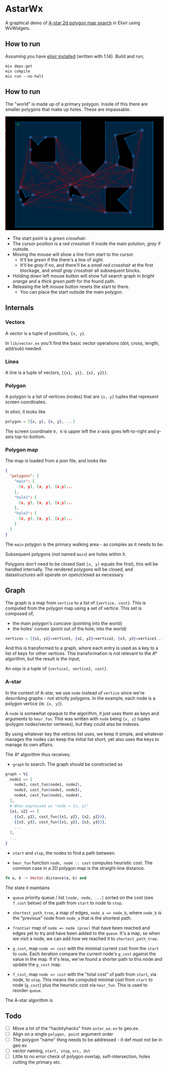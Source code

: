 # AstarWx

A graphical demo of
[A-star 2d polygon map search](https://en.wikipedia.org/wiki/A*_search_algorithm)
in Elixir using WxWidgets.

## How to run

Assuming you have
[elixir installed](https://elixir-lang.org/install.html) (written with
1.14). Build and run;

```
mix deps.get
mix compile
mix run --no-halt
```
## How to run

The "world" is made up of a primary polygon. Inside of this there are
smaller polygons that make up holes. These are impassable.

![animated gif showing demo](/images/a-star-sample.gif?raw=true "A-star demo")

* The start point is a *green crosshair*.
* The cursor position is a *red crosshair* if inside the main polution, *gray* if outside.
* Moving the mouse will show a line from start to the cursor.
  * It'll be *green* if the there's a line of sight.
  * It'll be *gray* if no, and there'll be a *small red crosshair* at
    the first blockage, and *small gray crosshair* all subsequent
    blocks.
* Holding down left mouse button will show full search graph in
  *bright orange* and a *thick green path* for the found path.
* Releasing the left mouse button resets the start to there.
  * You can place the start outside the main polygon.

## Internals

### Vectors

A vector is a tuple of positions, `{x, y}`.

In `lib/vector.ex` you'll find the basic vector operations (dot,
cross, length, add/sub) needed.

### Lines

A line is a tuple of vectors, `{{x1, y1}, {x2, y2}}`.

### Polygon

A polygon is a list of vertices (nodes) that are `{x, y}` tuples that
represent screen coordinates.

In elixir, it looks like

```elixir
polygon = [{x, y}, {x, y}, ...]
```

The screen coordinate `0, 0` is upper left the x-axis goes
left-to-right and y-axis top-to-bottom.

### Polygon map

The map is loaded from a json file, and looks like

```json
{
  "polygons": [
    "main": [
      [x, y], [x, y], [x,y]...
    ],
    "hole1": [
      [x, y], [x, y], [x,y]...
    ],
    "hole2": [
      [x, y], [x, y], [x,y]...
    ]
  ]
}
```

The `main` polygon is the primary walking area - as complex as it
needs to be.

Subsequent polygons (not named `main`) are holes within it.

Polygons don't need to be closed (last `[x, y]` equals the first),
this will be handled internally. The rendered polygons will be closed,
and datastructures will operate on open/closed as necessary.

## Graph

The graph is a map from `vertice` to a list of `{vertice, cost}`. This
is computed from the polygon map using a set of vertice. This set is
composed of;

* the main polygon's *concave*  (pointing into the world)
* the holes' *convex* (point out of the hole, into the world)


```elixir
vertices = [{x1, y1}=vertice1, {x2, y2}=vertice2, {x3, y3}=vertice3...]
```

And this is transformed to a graph, where each entry is used as a key
to a list of keys for other vertices. This transformation is not relevant
to the A* algorithm, but the result is the input;


An `edge` is a tuple of `{vertice1, vertice2, cost}`.

### A-star

In the context of A-star, we use `node` instead of `vertice` since we're
describing graphs - not strictly polygons. In the example, each node
is a polygon vertice (ie. `{x, y}`).

A `node` is somewhat opaque to the algorithm, it just uses them as
keys and arguments to `heur_fun`. This was written with `node` being
`{x, y}` tuples (polygon nodex/vector vertexes), but they could also be
indexes.

By using whatever key the vetices list uses, we keep it simple, and
whatever manages the nodes can keep the initial list short, yet
also uses the keys to manage its own affairs.

The A* algorithm thus receives;

* `graph` to search. The graph should be constructed as

```elixir
graph = %{
  node1 => [
    node2, cost_fun(node1, node2),
    node3, cost_fun(node1, node3),
    node4, cost_fun(node1, node4),
  ],
  # When expressed as "node = {x, y}"
  {x1, x2} => [
    {{x2, y2}, cost_fun({x1, y2}, {x2, y2})},
    {{x3, y3}, cost_fun({x1, y2}, {x3, y3})},
    ...
  ],
  ...
}
```

* `start` and `stop`, the nodes to find a path between.

* `heur_fun` function `node, node :: cost` computes heuristic
  cost. The common case in a 2D polygon map is the straight-line
  distance.

```elixir
fn a, b -> Vector.distance(a, b) end
```

The state it maintains

* `queue` priority queue / list `[node, node, ...]` sorted on
  the cost (see `f_cost` below) of the path from `start` to node to
  `stop`.

* `shortest_path_tree`, a map of edges, `node_a => node_b`,
  where `node_b` is the "previous" node from `node_a` that is
  the shortest path.

* `frontier` map of `node => node (prev)` that have been reached
  and edges yet to try and have been added to the `queue`. It's a map,
  so when we visit a node, we can add how we reached it to
  `shortest_path_tree`.

* `g_cost`, map `node => cost` with the minimal current cost from
  the `start` to `node`. Each iteration compare the current
  node's `g_cost` against the value in the map. If it's less, we've
  found a shorter path to this node and update the `g_cost` map.

* `f_cost`, map `node => cost` with the "total cost" of path from
  `start`, via node, to `stop`. This means the computed minimal
  cost from `start` to node (`g_cost`) plus the heuristic cost via
  `heur_fun`. This is used to reorder `queue`.


The A-star algorithm is

## Todo

- [ ] Move a lot of the "hackityhacks" from `astar_wx.ex` to geo.ex.
- [ ] Align on a single `polygon, point` argument order
- [ ] The polygon "name" thing needs to be addressed - it def must not be in geo.ex
- [ ] vector naming, `start, stop`, `src, dst`
- [ ] Little to no error check of polygon overlap, self-intersection, holes cutting the primary etc.
